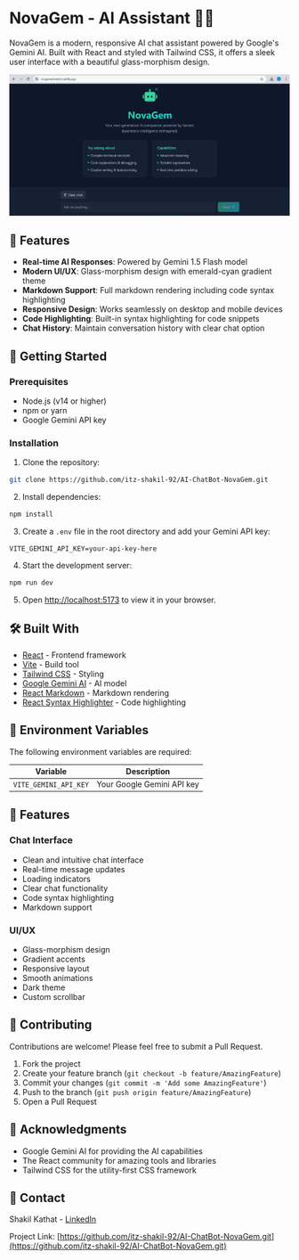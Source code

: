 # NovaGem - AI Assistant 🤖✨

NovaGem is a modern, responsive AI chat assistant powered by Google's Gemini AI. Built with React and styled with Tailwind CSS, it offers a sleek user interface with a beautiful glass-morphism design.

![NovaGem Preview](./public/image.png)

## 🌟 Features

- **Real-time AI Responses**: Powered by Gemini 1.5 Flash model
- **Modern UI/UX**: Glass-morphism design with emerald-cyan gradient theme
- **Markdown Support**: Full markdown rendering including code syntax highlighting
- **Responsive Design**: Works seamlessly on desktop and mobile devices
- **Code Highlighting**: Built-in syntax highlighting for code snippets
- **Chat History**: Maintain conversation history with clear chat option

## 🚀 Getting Started

### Prerequisites

- Node.js (v14 or higher)
- npm or yarn
- Google Gemini API key

### Installation

1. Clone the repository:
```bash
git clone https://github.com/itz-shakil-92/AI-ChatBot-NovaGem.git
```

2. Install dependencies:
```bash
npm install
```

3. Create a `.env` file in the root directory and add your Gemini API key:
```env
VITE_GEMINI_API_KEY=your-api-key-here
```

4. Start the development server:
```bash
npm run dev
```

5. Open [http://localhost:5173](http://localhost:5173) to view it in your browser.

## 🛠️ Built With

- [React](https://reactjs.org/) - Frontend framework
- [Vite](https://vitejs.dev/) - Build tool
- [Tailwind CSS](https://tailwindcss.com/) - Styling
- [Google Gemini AI](https://deepmind.google/technologies/gemini/) - AI model
- [React Markdown](https://github.com/remarkjs/react-markdown) - Markdown rendering
- [React Syntax Highlighter](https://github.com/react-syntax-highlighter/react-syntax-highlighter) - Code highlighting

## 📝 Environment Variables

The following environment variables are required:

| Variable | Description |
|----------|-------------|
| `VITE_GEMINI_API_KEY` | Your Google Gemini API key |

## 🎨 Features

### Chat Interface
- Clean and intuitive chat interface
- Real-time message updates
- Loading indicators
- Clear chat functionality
- Code syntax highlighting
- Markdown support

### UI/UX
- Glass-morphism design
- Gradient accents
- Responsive layout
- Smooth animations
- Dark theme
- Custom scrollbar

## 🤝 Contributing

Contributions are welcome! Please feel free to submit a Pull Request.

1. Fork the project
2. Create your feature branch (`git checkout -b feature/AmazingFeature`)
3. Commit your changes (`git commit -m 'Add some AmazingFeature'`)
4. Push to the branch (`git push origin feature/AmazingFeature`)
5. Open a Pull Request


## 🙏 Acknowledgments

- Google Gemini AI for providing the AI capabilities
- The React community for amazing tools and libraries
- Tailwind CSS for the utility-first CSS framework

## 📧 Contact

Shakil Kathat - [LinkedIn](https://www.linkedin.com/in/shakilkathat92/)

Project Link: [https://github.com/itz-shakil-92/AI-ChatBot-NovaGem.git](https://github.com/itz-shakil-92/AI-ChatBot-NovaGem.git)